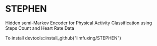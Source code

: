 # STEPHEN
Hidden semi-Markov Encoder for Physical Activity Classification using Steps Count and Heart Rate Data 

To install
devtools::install_github("limfuxing/STEPHEN")

